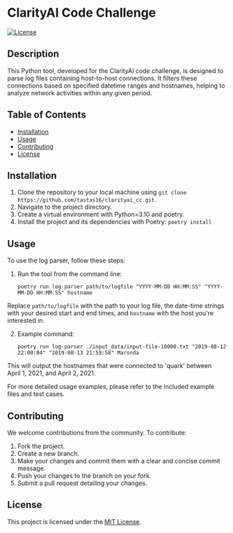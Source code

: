 # ClarityAI Code Challenge

[![License](https://img.shields.io/badge/license-MIT-blue.svg)](LICENSE)

## Description

This Python tool, developed for the ClarityAI code challenge, is designed to parse log files containing host-to-host connections. It filters these connections based on specified datetime ranges and hostnames, helping to analyze network activities within any given period.

## Table of Contents

- [Installation](#installation)
- [Usage](#usage)
- [Contributing](#contributing)
- [License](#license)

## Installation

1. Clone the repository to your local machine using `git clone https://github.com/tastas16/clarityai_cc.git`.
2. Navigate to the project directory.
3. Create a virtual environment with Python=3.10 and poetry.
3. Install the project and its dependencies with Poetry: `poetry install`

## Usage

To use the log parser, follow these steps:

1. Run the tool from the command line:

    `poetry run log-parser path/to/logfile "YYYY-MM-DD HH:MM:SS" "YYYY-MM-DD HH:MM:SS" hostname`

Replace `path/to/logfile` with the path to your log file, the date-time strings with your desired start and end times, and `hostname` with the host you're interested in.

2. Example command:

    `poetry run log-parser ./input_data/input-file-10000.txt "2019-08-12 22:00:04" "2019-08-13 21:59:58" Maronda`

This will output the hostnames that were connected to 'quark' between April 1, 2021, and April 2, 2021.

For more detailed usage examples, please refer to the included example files and test cases.

## Contributing

We welcome contributions from the community. To contribute:

1. Fork the project.
2. Create a new branch.
3. Make your changes and commit them with a clear and concise commit message.
4. Push your changes to the branch on your fork.
5. Submit a pull request detailing your changes.

## License

This project is licensed under the [MIT License](LICENSE).